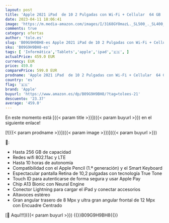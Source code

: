 ```yaml
---
layout: post
title: 'Apple 2021 iPad  de 10 2 Pulgadas con Wi-Fi + Cellular  64 GB  - Gris Espacial  9.ª generación '
date: 2023-04-11 18:06:41
image: 'https://m.media-amazon.com/images/I/3168GYOmazL._SL500_._SL400_.jpg'
comments: true
category: ofertas
author: 'tole.es'
slug: 'B09G9H9BH8-es Apple 2021 iPad de 10 2 Pulgadas con Wi-Fi + Cellular 64...'
sku: 'B09G9H9BH8-es'
tags: [ 'Informática','Tablets','apple','ipad','🇪🇸', ]
actualPrice: 459.0 EUR
currency: EUR
price: 459.0
comparePrice: 599.0 EUR
prodname: 'Apple 2021 iPad  de 10 2 Pulgadas con Wi-Fi + Cellular  64 GB  - Gris Espacial  9.ª generación '
country: 'es'
flag: '🇪🇸'
brand: 'Apple'
buyurl: 'https://www.amazon.es/dp/B09G9H9BH8/?tag=tolees-21'
descuento: '23.37'
average: '459.0'
---
```


En este momento está [{{< param title >}}]({{< param buyurl >}}) en el siguiente enlace!

[![{{< param prodname >}}]({{< param image >}})]({{< param buyurl >}})

🔎:

- Hasta 256 GB de capacidad
- Redes wifi 802.11ac y LTE
- Hasta 10 horas de autonomía
- Compatibilidad con el Apple Pencil (1.ª generación) y el Smart Keyboard
- Espectacular pantalla Retina de 10,2 pulgadas con tecnología True Tone
- Touch ID para autenticarse de forma segura y usar Apple Pay
- Chip A13 Bionic con Neural Engine
- Conector Lightning para cargar el iPad y conectar accesorios
- Altavoces estéreo
- Gran angular trasero de 8 Mpx y ultra gran angular frontal de 12 Mpx con Encuadre Centrado

[🛒 Aquí!!!]({{< param buyurl >}})
{{<world>}}B09G9H9BH8{{</world>}}
